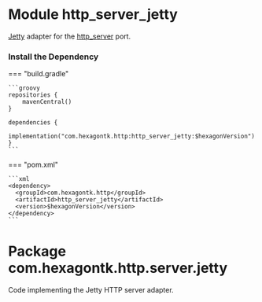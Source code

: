 
# Module http_server_jetty
[Jetty] adapter for the [http_server] port.

[Jetty]: https://www.eclipse.org/jetty
[http_server]: http_server.md

### Install the Dependency

=== "build.gradle"

    ```groovy
    repositories {
        mavenCentral()
    }

    dependencies {
      implementation("com.hexagontk.http:http_server_jetty:$hexagonVersion")
    }
    ```

=== "pom.xml"

    ```xml
    <dependency>
      <groupId>com.hexagontk.http</groupId>
      <artifactId>http_server_jetty</artifactId>
      <version>$hexagonVersion</version>
    </dependency>
    ```

# Package com.hexagontk.http.server.jetty
Code implementing the Jetty HTTP server adapter.
